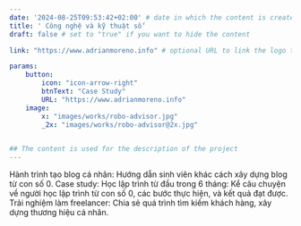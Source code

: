 ```yaml
---
date: '2024-08-25T09:53:42+02:00' # date in which the content is created - defaults to "today"
title: ' Công nghệ và kỹ thuật số'
draft: false # set to "true" if you want to hide the content 

link: "https://www.adrianmoreno.info" # optional URL to link the logo to

params:
    button:
        icon: "icon-arrow-right"
        btnText: "Case Study"
        URL: "https://www.adrianmoreno.info"
    image:  
        x: "images/works/robo-advisor.jpg"
        _2x: "images/works/robo-advisor@2x.jpg"
    

## The content is used for the description of the project
---
```


Hành trình tạo blog cá nhân: Hướng dẫn sinh viên khác cách xây dựng blog từ con số 0.
Case study: Học lập trình từ đầu trong 6 tháng: Kể câu chuyện về người học lập trình từ con số 0, các bước thực hiện, và kết quả đạt được.
Trải nghiệm làm freelancer: Chia sẻ quá trình tìm kiếm khách hàng, xây dựng thương hiệu cá nhân.